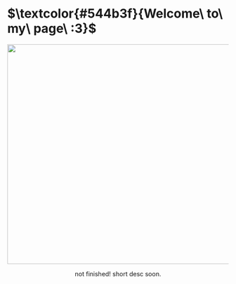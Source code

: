  # $\textcolor{#544b3f}{Welcome\ to\ my\ page\ :3}$
<p align= center> <img src="https://i.ibb.co/6F1DhQb/I-hate-everything-Abt-u.gif" width="700" height="500"/>
<p align= center> not finished! short desc soon.
